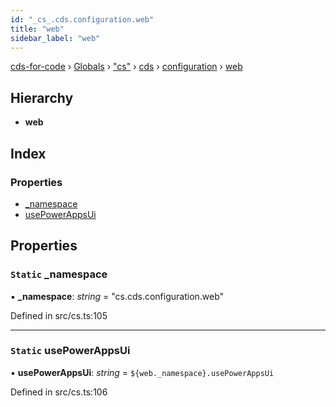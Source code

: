 ```yaml
---
id: "_cs_.cds.configuration.web"
title: "web"
sidebar_label: "web"
---
```


[cds-for-code](../index.md) › [Globals](../globals.md) › ["cs"](../modules/_cs_.md) › [cds](../modules/_cs_.cds.md) › [configuration](../modules/_cs_.cds.configuration.md) › [web](_cs_.cds.configuration.web.md)

## Hierarchy

* **web**

## Index

### Properties

* [_namespace](_cs_.cds.configuration.web.md#static-_namespace)
* [usePowerAppsUi](_cs_.cds.configuration.web.md#static-usepowerappsui)

## Properties

### `Static` _namespace

▪ **_namespace**: *string* = "cs.cds.configuration.web"

Defined in src/cs.ts:105

___

### `Static` usePowerAppsUi

▪ **usePowerAppsUi**: *string* = `${web._namespace}.usePowerAppsUi`

Defined in src/cs.ts:106
